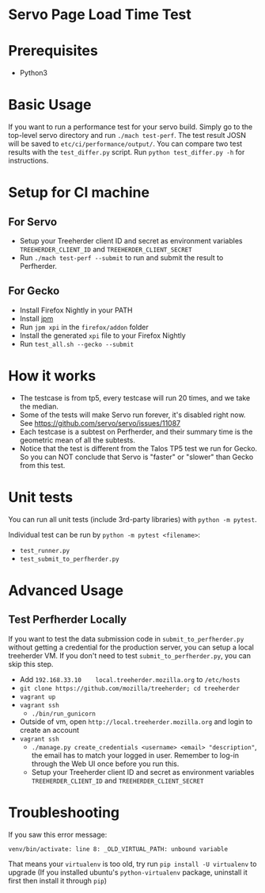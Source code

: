 Servo Page Load Time Test
==============

# Prerequisites

* Python3

# Basic Usage

If you want to run a performance test for your servo build. Simply go to the top-level servo directory and run `./mach test-perf`. The test result JOSN will be saved to `etc/ci/performance/output/`. You can compare two test results with the `test_differ.py` script. Run `python test_differ.py -h` for instructions.

# Setup for CI machine

## For Servo
* Setup your Treeherder client ID and secret as environment variables `TREEHERDER_CLIENT_ID` and `TREEHERDER_CLIENT_SECRET`
* Run `./mach test-perf --submit` to run and submit the result to Perfherder.

## For Gecko

* Install Firefox Nightly in your PATH
* Install [jpm](https://developer.mozilla.org/en-US/Add-ons/SDK/Tools/jpm#Installation)
* Run `jpm xpi` in the `firefox/addon` folder
* Install the generated `xpi` file to your Firefox Nightly
* Run `test_all.sh --gecko --submit`

# How it works

* The testcase is from tp5, every testcase will run 20 times, and we take the median.
* Some of the tests will make Servo run forever, it's disabled right now. See https://github.com/servo/servo/issues/11087
* Each testcase is a subtest on Perfherder, and their summary time is the geometric mean of all the subtests.
* Notice that the test is different from the Talos TP5 test we run for Gecko. So you can NOT conclude that Servo is "faster" or "slower" than Gecko from this test.

# Unit tests

You can run all unit tests (include 3rd-party libraries) with `python -m pytest`.

Individual test can be run by `python -m pytest <filename>`:

* `test_runner.py`
* `test_submit_to_perfherder.py`

# Advanced Usage

## Test Perfherder Locally

If you want to test the data submission code in `submit_to_perfherder.py` without getting a credential for the production server, you can setup a local treeherder VM. If you don't need to test `submit_to_perfherder.py`, you can skip this step.

* Add `192.168.33.10    local.treeherder.mozilla.org` to `/etc/hosts`
* `git clone https://github.com/mozilla/treeherder; cd treeherder`
* `vagrant up`
* `vagrant ssh`
  * `./bin/run_gunicorn`
* Outside of vm, open `http://local.treeherder.mozilla.org` and login to create an account
* `vagrant ssh`
  * `./manage.py create_credentials <username> <email> "description"`, the email has to match your logged in user. Remember to log-in through the Web UI once before you run this.
  * Setup your Treeherder client ID and secret as environment variables `TREEHERDER_CLIENT_ID` and `TREEHERDER_CLIENT_SECRET`


# Troubleshooting

 If you saw this error message:

```
venv/bin/activate: line 8: _OLD_VIRTUAL_PATH: unbound variable
```

That means your `virtualenv` is too old, try run `pip install -U virtualenv` to upgrade (If you installed ubuntu's `python-virtualenv` package, uninstall it first then install it through `pip`)
